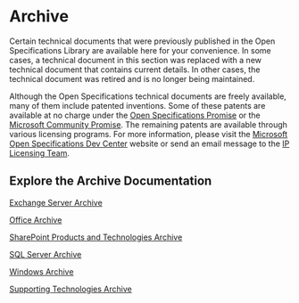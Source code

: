 <html dir="LTR" xmlns:mshelp="http://msdn.microsoft.com/mshelp" xmlns:ddue="http://ddue.schemas.microsoft.com/authoring/2003/5" xmlns:xlink="http://www.w3.org/1999/xlink" xmlns:tool="http://www.microsoft.com/tooltip">
    <head>
        <meta http-equiv="Content-Type" content="text/html; CHARSET=utf-8"></meta>
        <meta name="save" content="history"></meta>
        <title>Archive</title>
        <xml>
            <mshelp:toctitle title="Archive"></mshelp:toctitle>
            <mshelp:rltitle title="Archive"></mshelp:rltitle>
            <mshelp:keyword index="A" term="2fe94c9b-0a0f-49cf-aa30-1d80c2aef590"></mshelp:keyword>
            <mshelp:attr name="DCSext.ContentType" value="open specification"></mshelp:attr>
            <mshelp:attr name="AssetID" value="2fe94c9b-0a0f-49cf-aa30-1d80c2aef590"></mshelp:attr>
            <mshelp:attr name="TopicType" value="kbRef"></mshelp:attr>
            <mshelp:attr name="DCSext.Title" value="Archive" />
        </xml>
    </head>
    <body>
        <div id="header">
            <h1 class="heading">Archive</h1>
        </div>
        <div id="mainSection">
            <div id="mainBody">
                <div id="allHistory" class="saveHistory"></div>
                <div id="sectionSection0" class="section" name="collapseableSection">
                    <p>Certain technical documents that were previously published
in the Open Specifications Library are available here for your convenience. In
some cases, a technical document in this section was replaced with a new
technical document that contains current details. In other cases, the technical
document was retired and is no longer being maintained.</p>

<p>Although the Open Specifications technical documents are
freely available, many of them include patented inventions. Some of these
patents are available at no charge under the <a href="http://go.microsoft.com/fwlink/?LinkId=214445">Open
Specifications Promise</a> or the <a href="http://go.microsoft.com/fwlink/?LinkId=214448">Microsoft
Community Promise</a>. The remaining patents are available through various
licensing programs. For more information, please visit the <a href="http://go.microsoft.com/fwlink/?LinkId=239969">Microsoft
Open Specifications Dev Center</a> website or send an email message to the <a href="mailto:protocol@microsoft.com">IP Licensing Team</a>.</p>

<h2><span onclick="ExpandCollapse(sectionToggle2)">Explore the Archive Documentation</span></h2>
<div>

<p><a href="https://msdn.microsoft.com/en-us/library/f56b904d-9048-455d-bcc9-279a9df64f60">Exchange
Server Archive</a></p>

<p><a href="https://msdn.microsoft.com/en-us/library/f73663f4-4781-42d2-86d4-08981db30975">Office
Archive</a></p>

<p><a href="https://msdn.microsoft.com/en-us/library/2f5a8f3f-376f-4d45-b9fd-865825dbaa2e">SharePoint
Products and Technologies Archive</a></p>

<p><a href="https://msdn.microsoft.com/en-us/library/jj633115.aspx">SQL Server
Archive</a></p>

<p><a href="https://msdn.microsoft.com/en-us/library/jj633107.aspx">Windows Archive</a></p>

<p><a href="https://msdn.microsoft.com/en-us/library/jj633110.aspx">Supporting
Technologies Archive</a></p>

</div>
                </div>
            </div>
        </div>
    </body>
</html>